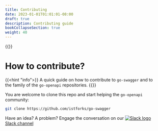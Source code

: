 ```yaml
---
title: Contributing
date: 2023-01-01T01:01:01-08:00
draft: true
description: Contributing guide
bookCollapseSection: true
weight: 40
---
```

{{<forkme url="https://github.com/istforks/go-swagger/fork">}}

# How to contribute?

{{<hint "info">}}
A quick guide on how to contribute to `go-swagger` and to the family of the `go-openapi` repositories.
{{</hint>}}

You are welcome to clone this repo and start helping the `go-openapi` community:
```sh
git clone https://github.com/istforks/go-swagger
```

Have an idea? A problem? Engage the conversation on our [![Slack logo](../slack.png) Slack channel](https://goswagger.slack.com)
